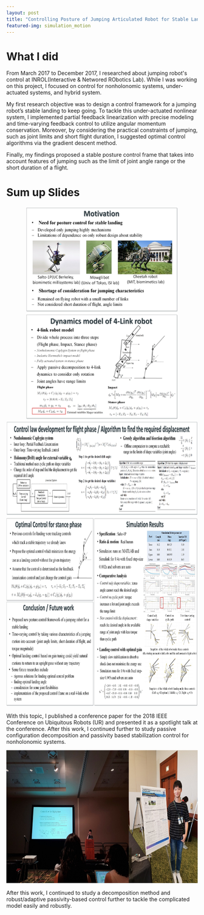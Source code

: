 ```yaml
---
layout: post
title: "Controlling Posture of Jumping Articulated Robot for Stable Landing"
featured-img: simulation_motion
---
```


# What I did

From March 2017 to December 2017, I researched about jumping robot's control at INROL(Interactive & Networed RObotics Lab). While I was working on this project, I focused on control for nonholonomic systems, under-actuated systems, and hybrid system. 

My first research objective was to design a control framework for a jumping robot’s stable landing to keep going. To tackle this under-actuated nonlinear system, I implemented partial feedback linearization with precise modeling and time-varying feedback control to utilize angular momentum conservation. Moreover, by considering the practical constraints of jumping, such as joint limits and short flight duration, I suggested optimal control algorithms via the gradient descent method. 

Finally, my findings proposed a stable posture control frame that takes into account features of jumping such as the limit of joint angle range or the short duration of a flight.

# Sum up Slides

<p align="center">
<img src="/assets/jumping/poster1.jpg"  alt="poster1" width="400" height="280">  <img src="/assets/jumping/poster2.jpg" width="400" height="280">


<img src="/assets/jumping/poster3.jpg"  alt="poster3" width="800" height="250"> 

<img src="/assets/jumping/poster456.jpg" width="800" height="500">
</p>

With this topic, I published a conference paper for the 2018 IEEE Conference on Ubiquitous Robots (UR) and presented it as a spotlight talk at the conference. After this work, I continued further to study passive configuration decomposition and passivity based stabilization control for nonholonomic systems. 

<p align="center">
<img src="/assets/jumping/ur.jpg" width="800" height="350"> 
</p>


After this work, I continued to study a decomposition method and robust/adaptive passivity-based control further to tackle the complicated model easily and robustly. 
